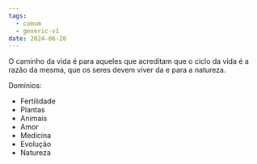 ```yaml
---
tags:
  - comum
  - generic-v1
date: 2024-06-20
---
```

O caminho da vida é para aqueles que acreditam que o ciclo da vida é a razão da mesma, que os seres devem viver da e para a natureza.

Domínios:
- Fertilidade
- Plantas
- Animais
- Amor
- Medicina
- Evolução
- Natureza

